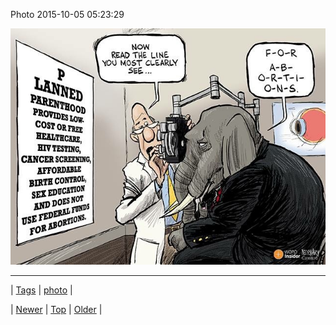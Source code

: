 <!--
title: Photo 2015-10-05 05
date: 2020-06-28T15:27:00.093Z
tags: photo
-->


Photo 2015-10-05 05:23:29

![](130532453852-0.jpg)

<!--BOTTOM-POST-NAVIGATION-->
---

| [Tags](tags.md) | [photo](tag-photo.md) |

| [Newer](130499315647.md) | [Top](index.md) | [Older](130613111737.md) |
